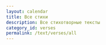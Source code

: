 ```yaml
---
layout: calendar
title: Все стихи
description: Все стихотворные тексты
category_id: verses
permalink: /text/verses/all
---
```

